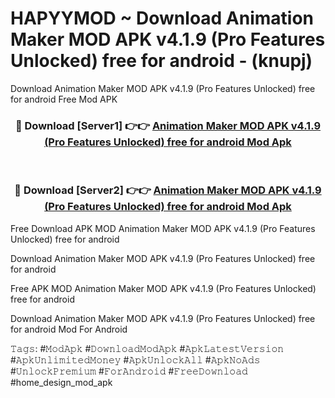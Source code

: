 # HAPYYMOD ~ Download Animation Maker MOD APK v4.1.9 (Pro Features Unlocked) free for android - (knupj)
Download Animation Maker MOD APK v4.1.9 (Pro Features Unlocked) free for android Free Mod APK

<div align="center">
<h3>🔴 Download [Server1] 👉👉 <a href="https://apk-comot.site?title=Animation_Maker_MOD_APK_v4.1.9_(Pro_Features_Unlocked)_free_for_android">Animation Maker MOD APK v4.1.9 (Pro Features Unlocked) free for android Mod Apk</a></h3><br>

<h3>🔴 Download [Server2] 👉👉 <a href="https://apk-comot.site?title=Animation_Maker_MOD_APK_v4.1.9_(Pro_Features_Unlocked)_free_for_android">Animation Maker MOD APK v4.1.9 (Pro Features Unlocked) free for android Mod Apk</a></h3>
</div>


Free Download APK MOD Animation Maker MOD APK v4.1.9 (Pro Features Unlocked) free for android

Download Animation Maker MOD APK v4.1.9 (Pro Features Unlocked) free for android 

Free APK MOD Animation Maker MOD APK v4.1.9 (Pro Features Unlocked) free for android 

Download Animation Maker MOD APK v4.1.9 (Pro Features Unlocked) free for android Mod For Android

𝚃𝚊𝚐𝚜: #𝙼𝚘𝚍𝙰𝚙𝚔 #𝙳𝚘𝚠𝚗𝚕𝚘𝚊𝚍𝙼𝚘𝚍𝙰𝚙𝚔 #𝙰𝚙𝚔𝙻𝚊𝚝𝚎𝚜𝚝𝚅𝚎𝚛𝚜𝚒𝚘𝚗 #𝙰𝚙𝚔𝚄𝚗𝚕𝚒𝚖𝚒𝚝𝚎𝚍𝙼𝚘𝚗𝚎𝚢 #𝙰𝚙𝚔𝚄𝚗𝚕𝚘𝚌𝚔𝙰𝚕𝚕 #𝙰𝚙𝚔𝙽𝚘𝙰𝚍𝚜 #𝚄𝚗𝚕𝚘𝚌𝚔𝙿𝚛𝚎𝚖𝚒𝚞𝚖 #𝙵𝚘𝚛𝙰𝚗𝚍𝚛𝚘𝚒𝚍 #𝙵𝚛𝚎𝚎𝙳𝚘𝚠𝚗𝚕𝚘𝚊𝚍 #home_design_mod_apk